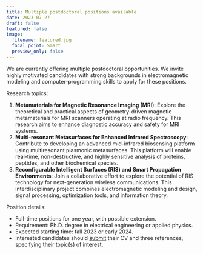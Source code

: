 ```yaml
---
title: Multiple postdoctoral positions available
date: 2023-07-27
draft: false
featured: false
image:
  filename: featured.jpg
  focal_point: Smart
  preview_only: false
---
```

We are currently offering multiple postdoctoral opportunities. We invite highly motivated candidates with strong backgrounds in electromagnetic modeling and computer-programming skills to apply for these positions.

Research topics:
1. **Metamaterials for Magnetic Resonance Imaging (MRI)**: Explore the theoretical and practical aspects of geometry-driven magnetic metamaterials for MRI scanners operating at radio frequency. This research aims to enhance diagnostic accuracy and safety for MRI systems.
2. **Multi-resonant Metasurfaces for Enhanced Infrared Spectroscopy**: Contribute to developing an advanced mid-infrared biosensing platform using multiresonant plasmonic metasurfaces. This platform will enable real-time, non-destructive, and highly sensitive analysis of proteins, peptides, and other biochemical species.
3. **Reconfigurable Intelligent Surfaces (RIS) and Smart Propagation Environments**: Join a collaborative effort to explore the potential of RIS technology for next-generation wireless communications. This interdisciplinary project combines electromagnetic modeling and design, signal processing, optimization tools, and information theory.

Position details:
- Full-time positions for one year, with possible extension.
- Requirement: Ph.D. degree in electrical engineering or applied physics.
- Expected starting time: fall 2023 or early 2024.
- Interested candidates should [submit](/contact/) their CV and three references, specifying their topic(s) of interest.
